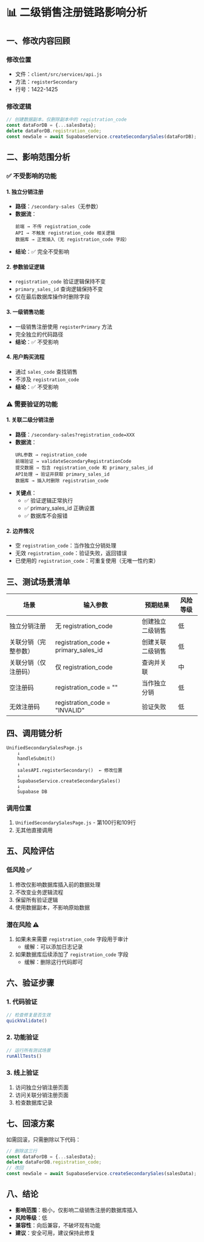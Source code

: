 # 📊 二级销售注册链路影响分析

## 一、修改内容回顾

### 修改位置
- 文件：`client/src/services/api.js`
- 方法：`registerSecondary`
- 行号：1422-1425

### 修改逻辑
```javascript
// 创建数据副本，仅删除副本中的 registration_code
const dataForDB = {...salesData};
delete dataForDB.registration_code;
const newSale = await SupabaseService.createSecondarySales(dataForDB);
```

## 二、影响范围分析

### ✅ 不受影响的功能

#### 1. 独立分销注册
- **路径**：`/secondary-sales`（无参数）
- **数据流**：
  ```
  前端 → 不传 registration_code
  API → 不触发 registration_code 相关逻辑
  数据库 → 正常插入（无 registration_code 字段）
  ```
- **结论**：✅ 完全不受影响

#### 2. 参数验证逻辑
- `registration_code` 验证逻辑保持不变
- `primary_sales_id` 查询逻辑保持不变
- 仅在最后数据库操作时删除字段

#### 3. 一级销售功能
- 一级销售注册使用 `registerPrimary` 方法
- 完全独立的代码路径
- **结论**：✅ 不受影响

#### 4. 用户购买流程
- 通过 `sales_code` 查找销售
- 不涉及 `registration_code`
- **结论**：✅ 不受影响

### ⚠️ 需要验证的功能

#### 1. 关联二级分销注册
- **路径**：`/secondary-sales?registration_code=XXX`
- **数据流**：
  ```
  URL参数 → registration_code
  前端验证 → validateSecondaryRegistrationCode
  提交数据 → 包含 registration_code 和 primary_sales_id
  API处理 → 验证并获取 primary_sales_id
  数据库 → 插入时删除 registration_code
  ```
- **关键点**：
  - ✅ 验证逻辑正常执行
  - ✅ primary_sales_id 正确设置
  - ✅ 数据库不会报错

#### 2. 边界情况
- 空 `registration_code`：当作独立分销处理
- 无效 `registration_code`：验证失败，返回错误
- 已使用的 `registration_code`：可重复使用（无唯一性约束）

## 三、测试场景清单

| 场景 | 输入参数 | 预期结果 | 风险等级 |
|------|---------|---------|----------|
| 独立分销注册 | 无 registration_code | 创建独立二级销售 | 低 |
| 关联分销（完整参数） | registration_code + primary_sales_id | 创建关联二级销售 | 低 |
| 关联分销（仅注册码） | 仅 registration_code | 查询并关联 | 中 |
| 空注册码 | registration_code = "" | 当作独立分销 | 低 |
| 无效注册码 | registration_code = "INVALID" | 验证失败 | 低 |

## 四、调用链分析

```
UnifiedSecondarySalesPage.js
    ↓
    handleSubmit()
    ↓
    salesAPI.registerSecondary()  ← 修改位置
    ↓
    SupabaseService.createSecondarySales()
    ↓
    Supabase DB
```

### 调用位置
1. `UnifiedSecondarySalesPage.js` - 第100行和109行
2. 无其他直接调用

## 五、风险评估

### 低风险 ✅
1. 修改仅影响数据库插入前的数据处理
2. 不改变业务逻辑流程
3. 保留所有验证逻辑
4. 使用数据副本，不影响原始数据

### 潜在风险 ⚠️
1. 如果未来需要 `registration_code` 字段用于审计
   - 缓解：可以添加日志记录
2. 如果数据库后续添加了 `registration_code` 字段
   - 缓解：删除这行代码即可

## 六、验证步骤

### 1. 代码验证
```javascript
// 检查修复是否生效
quickValidate()
```

### 2. 功能验证
```javascript
// 运行所有测试场景
runAllTests()
```

### 3. 线上验证
1. 访问独立分销注册页面
2. 访问关联分销注册页面
3. 检查数据库记录

## 七、回滚方案

如需回滚，只需删除以下代码：
```javascript
// 删除这三行
const dataForDB = {...salesData};
delete dataForDB.registration_code;
// 改回
const newSale = await SupabaseService.createSecondarySales(salesData);
```

## 八、结论

- **影响范围**：极小，仅影响二级销售注册的数据库插入
- **风险等级**：低
- **兼容性**：向后兼容，不破坏现有功能
- **建议**：安全可用，建议保持此修复
